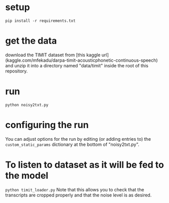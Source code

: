

# setup
`pip install -r requirements.txt`

# get the data
download the TIMIT dataset from [this kaggle url]
(kaggle.com/mfekadu/darpa-timit-acousticphonetic-continuous-speech) and 
unzip it into a directory named "data/timit" inside the root of this 
repository.


# run
`python noisy2txt.py`

# configuring the run
You can adjust options for the run by editing (or adding entries to) 
the `custom_static_params` dictionary at the bottom of "noisy2txt.py".


# To listen to dataset as it will be fed to the model
`python timit_loader.py`
Note that this allows you to check that the transcripts are cropped 
properly and that the noise level is as desired.
